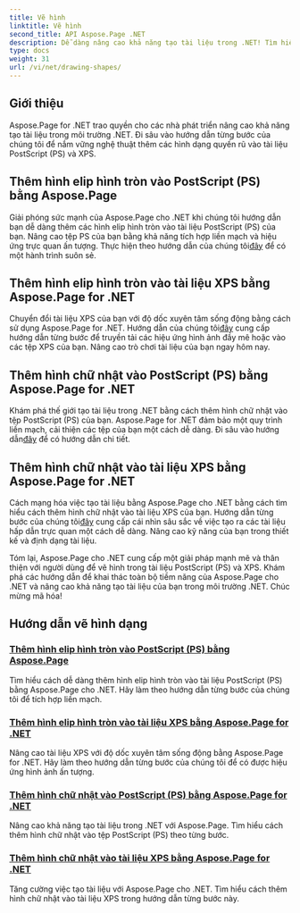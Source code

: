 ```yaml
---
title: Vẽ hình
linktitle: Vẽ hình
second_title: API Aspose.Page .NET
description: Dễ dàng nâng cao khả năng tạo tài liệu trong .NET! Tìm hiểu hướng dẫn từng bước về cách thêm hình tròn, hình elip và hình chữ nhật vào PostScript (PS) bằng Aspose.Page .NET.
type: docs
weight: 31
url: /vi/net/drawing-shapes/
---
```

## Giới thiệu

Aspose.Page for .NET trao quyền cho các nhà phát triển nâng cao khả năng tạo tài liệu trong môi trường .NET. Đi sâu vào hướng dẫn từng bước của chúng tôi để nắm vững nghệ thuật thêm các hình dạng quyến rũ vào tài liệu PostScript (PS) và XPS.

## Thêm hình elip hình tròn vào PostScript (PS) bằng Aspose.Page
Giải phóng sức mạnh của Aspose.Page cho .NET khi chúng tôi hướng dẫn bạn dễ dàng thêm các hình elip hình tròn vào tài liệu PostScript (PS) của bạn. Nâng cao tệp PS của bạn bằng khả năng tích hợp liền mạch và hiệu ứng trực quan ấn tượng. Thực hiện theo hướng dẫn của chúng tôi[đây](./add-circle-ellipse-to-postscript-ps/) để có một hành trình suôn sẻ.

## Thêm hình elip hình tròn vào tài liệu XPS bằng Aspose.Page for .NET
 Chuyển đổi tài liệu XPS của bạn với độ dốc xuyên tâm sống động bằng cách sử dụng Aspose.Page for .NET. Hướng dẫn của chúng tôi[đây](./add-circle-ellipse-to-xps-document/) cung cấp hướng dẫn từng bước để truyền tải các hiệu ứng hình ảnh đầy mê hoặc vào các tệp XPS của bạn. Nâng cao trò chơi tài liệu của bạn ngay hôm nay.

## Thêm hình chữ nhật vào PostScript (PS) bằng Aspose.Page for .NET
 Khám phá thế giới tạo tài liệu trong .NET bằng cách thêm hình chữ nhật vào tệp PostScript (PS) của bạn. Aspose.Page for .NET đảm bảo một quy trình liền mạch, cải thiện các tệp của bạn một cách dễ dàng. Đi sâu vào hướng dẫn[đây](./add-rectangle-to-postscript-ps/) để có hướng dẫn chi tiết.

## Thêm hình chữ nhật vào tài liệu XPS bằng Aspose.Page for .NET
Cách mạng hóa việc tạo tài liệu bằng Aspose.Page cho .NET bằng cách tìm hiểu cách thêm hình chữ nhật vào tài liệu XPS của bạn. Hướng dẫn từng bước của chúng tôi[đây](./add-rectangle-to-xps-document/) cung cấp cái nhìn sâu sắc về việc tạo ra các tài liệu hấp dẫn trực quan một cách dễ dàng. Nâng cao kỹ năng của bạn trong thiết kế và định dạng tài liệu.

Tóm lại, Aspose.Page cho .NET cung cấp một giải pháp mạnh mẽ và thân thiện với người dùng để vẽ hình trong tài liệu PostScript (PS) và XPS. Khám phá các hướng dẫn để khai thác toàn bộ tiềm năng của Aspose.Page cho .NET và nâng cao khả năng tạo tài liệu của bạn trong môi trường .NET. Chúc mừng mã hóa!
## Hướng dẫn vẽ hình dạng
### [Thêm hình elip hình tròn vào PostScript (PS) bằng Aspose.Page](./add-circle-ellipse-to-postscript-ps/)
Tìm hiểu cách dễ dàng thêm hình elip hình tròn vào tài liệu PostScript (PS) bằng Aspose.Page cho .NET. Hãy làm theo hướng dẫn từng bước của chúng tôi để tích hợp liền mạch.
### [Thêm hình elip hình tròn vào tài liệu XPS bằng Aspose.Page for .NET](./add-circle-ellipse-to-xps-document/)
Nâng cao tài liệu XPS với độ dốc xuyên tâm sống động bằng Aspose.Page for .NET. Hãy làm theo hướng dẫn từng bước của chúng tôi để có được hiệu ứng hình ảnh ấn tượng.
### [Thêm hình chữ nhật vào PostScript (PS) bằng Aspose.Page for .NET](./add-rectangle-to-postscript-ps/)
Nâng cao khả năng tạo tài liệu trong .NET với Aspose.Page. Tìm hiểu cách thêm hình chữ nhật vào tệp PostScript (PS) theo từng bước.
### [Thêm hình chữ nhật vào tài liệu XPS bằng Aspose.Page for .NET](./add-rectangle-to-xps-document/)
Tăng cường việc tạo tài liệu với Aspose.Page cho .NET. Tìm hiểu cách thêm hình chữ nhật vào tài liệu XPS trong hướng dẫn từng bước này.